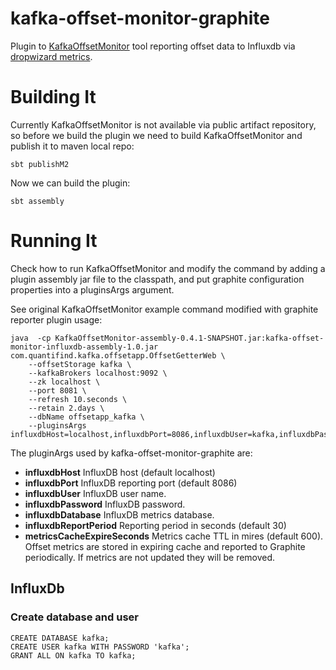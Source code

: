 kafka-offset-monitor-graphite
===========
Plugin to [KafkaOffsetMonitor](https://github.com/quantifind/KafkaOffsetMonitor) tool reporting offset data to Influxdb via [dropwizard metrics](https://github.com/davidB/metrics-influxdb).


Building It
===========
Currently KafkaOffsetMonitor is not available via public artifact repository, so before we build the plugin we need to build KafkaOffsetMonitor and publish it to maven local repo:

```
sbt publishM2
```

Now we can build the plugin:

```
sbt assembly
```

Running It
===========
Check how to run KafkaOffsetMonitor and modify the command by adding a plugin assembly jar file to the classpath, and put graphite configuration properties into a pluginsArgs argument.

See original KafkaOffsetMonitor example command modified with graphite reporter plugin usage:

```
java  -cp KafkaOffsetMonitor-assembly-0.4.1-SNAPSHOT.jar:kafka-offset-monitor-influxdb-assembly-1.0.jar com.quantifind.kafka.offsetapp.OffsetGetterWeb \
	--offsetStorage kafka \
	--kafkaBrokers localhost:9092 \
	--zk localhost \
	--port 8081 \
	--refresh 10.seconds \
	--retain 2.days \
	--dbName offsetapp_kafka \
	--pluginsArgs influxdbHost=localhost,influxdbPort=8086,influxdbUser=kafka,influxdbPassword=kafka,influxdbDatabase=kafka
```

The pluginArgs used by kafka-offset-monitor-graphite are:

- **influxdbHost** InfluxDB host (default localhost)
- **influxdbPort** InfluxDB reporting port (default 8086)
- **influxdbUser** InfluxDB user name.
- **influxdbPassword** InfluxDB password.
- **influxdbDatabase** InfluxDB metrics database.
- **influxdbReportPeriod** Reporting period in seconds (default 30)
- **metricsCacheExpireSeconds** Metrics cache TTL in mires (default 600). Offset metrics are stored in expiring cache and reported to Graphite periodically. If metrics are not updated they will be removed.


## InfluxDb
### Create database and user

```
CREATE DATABASE kafka;
CREATE USER kafka WITH PASSWORD 'kafka';
GRANT ALL ON kafka TO kafka;
```